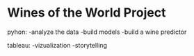 # Wines of the World Project

pyhon: 
  -analyze the data
  -build models
  -build a wine predictor
  
tableau:
  -vizualization
  -storytelling
